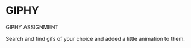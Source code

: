 # GIPHY
GIPHY ASSIGNMENT

Search and find gifs of your choice and added a little animation to them.
